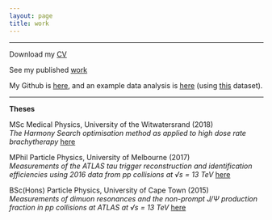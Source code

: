 ```yaml
---
layout: page
title: work
---
```

<hr>

<p>
Download my <a href="{{ site.baseurl }}/CV_physics.pdf">CV</a>
</p>
<p>
See my published <a href="https://orcid.org/0000-0001-9815-5411/print"> work</a>
</p>
My Github is <a href="https://github.com/lhmason"> here</a>, and an example data analysis is <a href="{{ site.baseurl }}/MLexample/Titanic-task-Mason.ipynb">here</a> (using <a href="{{ site.baseurl }}/MLexample/titanic.csv">this</a> dataset).

 <hr> 
<div class="boxed">
 <b> Theses </b>
<p>
 MSc Medical Physics, University of the Witwatersrand (2018) <br>
 <i> The Harmony Search optimisation method as applied
  to high dose rate brachytherapy </i><a href="{{ site.baseurl }}/MSc.pdf">here</a>
 </p>
  <p>
 MPhil Particle Physics, University of Melbourne (2017) <br>
 <i>  Measurements of the ATLAS tau trigger
reconstruction and identification efficiencies using
2016 data from pp collisions at √s = 13 TeV </i> <a href="{{ site.baseurl }}/MPhil-compressed.pdf">here</a>
 </p>
  <p>
 BSc(Hons) Particle Physics, University of Cape Town (2015) <br>
   <i> Measurements of dimuon resonances and
the non-prompt J/Ψ production fraction in
    pp collisions at ATLAS at √s = 13 TeV </i> <a href="{{ site.baseurl }}/BScHons.pdf">here</a>
 </p>
</div>
